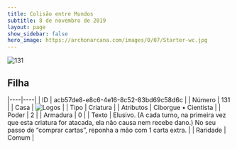 ```yaml
---
title: Colisão entre Mundos
subtitle: 8 de novembro de 2019
layout: page
show_sidebar: false
hero_image: https://archonarcana.com/images/0/07/Starter-wc.jpg
---
```


![131](https://cdn.keyforgegame.com/media/card_front/pt/452_131_7VHQP6RWC43R_pt.png)

## Filha

|----|----|
| ID | acb57de8-e8c6-4e16-8c52-83bd69c58d6c |
| Número | 131 |
| Casa | ![Logos](https://archonarcana.com/images/thumb/c/ce/Logos.png/22px-Logos.png "Logos") |
| Tipo | Criatura |
| Atributos | Ciborgue • Cientista |
| Poder | 2 |
| Armadura | 0 |
| Texto | Elusivo. (A cada turno, na primeira vez que esta criatura for atacada, ela não causa nem recebe dano.) No seu passo de “comprar cartas”, reponha a mão com 1 carta extra. |
| Raridade | Comum |
